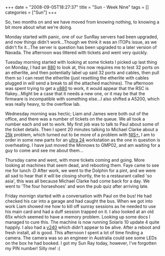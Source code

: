 +++
date = "2008-09-05T18:27:37"
title = "Sun - Week Nine"
tags = []
categories = ["Sun"]
+++

So, two months on and we have moved from knowing nothing, to knowing a bit more about what we're doing.

Monday started with panic, one of our SunRay servers had been upgraded, and now things didn't work...Though we think it was an ITOPs issue, as we didn't fix it...The server is question has been upgraded to a later version of Navada.
The afternoon was littered with tickets and went very quickly.

Tuesday morning started with looking at some tickets I picked up last thing on Monday, I had an [880][1] to look at, this now requires me to test 32 ports on an etherlite, and then potentially label up said 32 ports and cables, then pull them so I can reset the etherlite (just resetting the etherlite with cables plugged in will send a break to all the attached machines).
The afternoon was spent trying to get a [v880][2] to work, it would appear that the RSC is flakey...Might be a case that it needs a new one, or it may be that the firmware is incompatible with something else...I also shifted a A5200, which was really heavy, to the overflow lab.

Wednesday morning was hectic; Liam and James were both out of the office, and there was a number of tickets on the queue. We all took a number each and set to work. My first job was to talk to Paul about some of the ticket details. Then I spent 20 minutes talking to Michael Clarke about a [25k][3] problem, which turned out to be more of a problem with [NIS+.][4] I am to order in some new parts for an [ultra 24][5] workstation as the one in question is overheating. I have just moved the Minnows to GMP02, and am waiting for a guy to come and see me about them...

Thursday came and went, with more tickets coming and going. More looking at machines that seem dead, and rebooting them.
Faye came to see me for lunch :D
After work, we went to the Dolphin for a pint, and we were all sad to hear that it will be closing shortly, the to a restaurant called 'so asia', this was all because Michael Clarke had come back for a day. We went to 'The four horseshoes' and won the pub quiz after arriving late.

Friday mornign started with a conversation with Paul on the bus! He had checked his car into a garage and had caught the bus. When we got into work Liam showed me how to kill off sunray sessions as he needed to use his main card and had a duff session trapped on it.
I also looked at an old 65x which seemed to have a memory problem. Looking up some docs I managed to cure this. The machine is now running Solaris 10 update 4 quite happily. I also had a [v240][6] which didn't appear to be alive. After a reboot and fresh install, all is good.
This afternoon I spent a lot of time finding a camera. The camera was so an engineer in Australia could see some LEDs on the box he had booked.
I got my Sun Ray today, however, I've forgotten my PIN number! Silly me! :(

  [1]: http://www.sun.com/servers/midrange/v880/
  [2]: http://www.sun.com/servers/midrange/v880/
  [3]: http://www.sun.com/servers/highend/sunfire_e25k/index.xml
  [4]: http://en.wikipedia.org/wiki/NIS%2B
  [5]: http://www.sun.com/desktop/workstation/ultra24/
  [6]: http://www.sun.com/servers/entry/v240/

